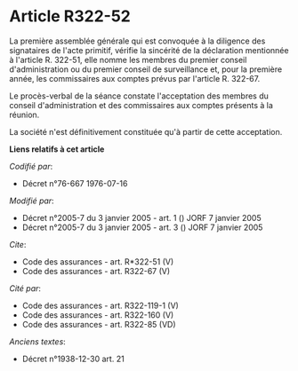 # Article R322-52

La première assemblée générale qui est convoquée à la diligence des signataires de l'acte primitif, vérifie la sincérité de
la déclaration mentionnée à l'article R. 322-51, elle nomme les membres du premier conseil d'administration ou du premier
conseil de surveillance et, pour la première année, les commissaires aux comptes prévus par l'article R. 322-67. 

Le procès-verbal de la séance constate l'acceptation des membres du conseil d'administration et des commissaires aux comptes
présents à la réunion. 

La société n'est définitivement constituée qu'à partir de cette acceptation.

**Liens relatifs à cet article**

_Codifié par_:

  - Décret n°76-667 1976-07-16

_Modifié par_:

  - Décret n°2005-7 du 3 janvier 2005 - art. 1 () JORF 7 janvier 2005
  - Décret n°2005-7 du 3 janvier 2005 - art. 3 () JORF 7 janvier 2005

_Cite_:

  - Code des assurances - art. R*322-51 (V)
  - Code des assurances - art. R322-67 (V)

_Cité par_:

  - Code des assurances - art. R322-119-1 (V)
  - Code des assurances - art. R322-160 (V)
  - Code des assurances - art. R322-85 (VD)

_Anciens textes_:

  - Décret n°1938-12-30 art. 21
